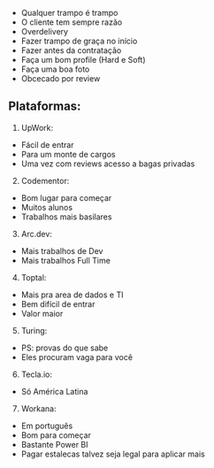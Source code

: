- Qualquer trampo é trampo 
- O cliente tem sempre razão 
- Overdelivery 
- Fazer trampo de graça no início 
- Fazer antes da contratação 
- Faça um bom profile (Hard e Soft) 
- Faça uma boa foto 
- Obcecado por review 

## Plataformas: 
1. UpWork: 
- Fácil de entrar 
- Para um monte de cargos 
- Uma vez com reviews acesso a bagas privadas 
2. Codementor: 
- Bom lugar para começar 
- Muitos alunos  
- Trabalhos mais basilares 
3. Arc.dev: 
- Mais trabalhos de Dev 
- Mais trabalhos Full Time 
4. Toptal: 
- Mais pra area de dados e TI 
- Bem difícil de entrar 
- Valor maior 
5. Turing: 
- PS: provas do que sabe 
- Eles procuram vaga para você 
6. Tecla.io: 
- Só América Latina 
7. Workana: 
- Em português 
- Bom para começar 
- Bastante Power BI 
- Pagar estalecas talvez seja legal para aplicar mais 